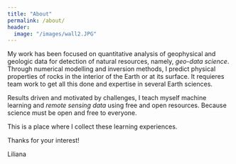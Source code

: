 ```yaml
---
title: "About"
permalink: /about/
header:
  image: "/images/wall2.JPG"
---
```


My work has been focused on quantitative analysis of geophysical and geologic data for detection of natural resources, namely, *geo-data science*. Through numerical modelling and inversion methods, I predict physical properties of rocks in the interior of the Earth or at its surface. It requieres team work to get all this done and expertise in several Earth sciences. 

Results driven and motivated by challenges, I teach myself machine learning and *remote sensing data* using free and open resources. Because science must be open and free to everyone. 

This is a place where I collect these learning experiences.

Thanks for your interest! 

Liliana






